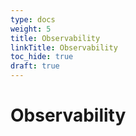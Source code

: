 ```yaml
---
type: docs
weight: 5
title: Observability
linkTitle: Observability
toc_hide: true
draft: true
---
```


# Observability